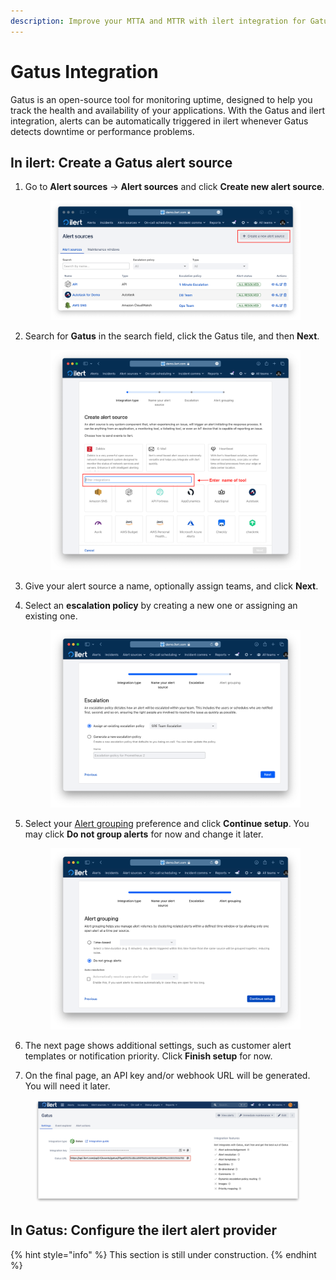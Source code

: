 ```yaml
---
description: Improve your MTTA and MTTR with ilert integration for Gatus
---
```


# Gatus Integration

Gatus is an open-source tool for monitoring uptime, designed to help you track the health and availability of your applications. With the Gatus and ilert integration, alerts can be automatically triggered in ilert whenever Gatus detects downtime or performance problems.

## In ilert: Create a Gatus alert source&#x20;

1.  Go to **Alert sources** -> **Alert sources** and click **Create new alert source**.

    <figure><img src="../../.gitbook/assets/Screenshot 2023-08-28 at 10.21.10.png" alt=""><figcaption></figcaption></figure>
2.  Search for **Gatus** in the search field, click the Gatus tile, and then **Next**.&#x20;

    <figure><img src="../../.gitbook/assets/Screenshot 2023-08-28 at 10.24.23.png" alt=""><figcaption></figcaption></figure>
3. Give your alert source a name, optionally assign teams, and click **Next**.
4.  Select an **escalation policy** by creating a new one or assigning an existing one.

    <figure><img src="../../.gitbook/assets/Screenshot 2023-08-28 at 11.37.47.png" alt=""><figcaption></figcaption></figure>
5.  Select your [Alert grouping](../../alerting/alert-sources.md#alert-grouping) preference and click **Continue setup**. You may click **Do not group alerts** for now and change it later.&#x20;

    <figure><img src="../../.gitbook/assets/Screenshot 2023-08-28 at 11.38.24.png" alt=""><figcaption></figcaption></figure>
6. The next page shows additional settings, such as customer alert templates or notification priority. Click **Finish setup** for now.
7. On the final page, an API key and/or webhook URL will be generated. You will need it later.

<figure><img src="../../.gitbook/assets/il-1 (1) (1) (1).png" alt=""><figcaption></figcaption></figure>

## In Gatus: Configure the ilert alert provider

{% hint style="info" %}
This section is still under construction.
{% endhint %}
